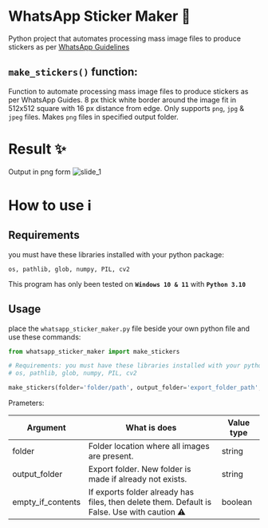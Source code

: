 # WhatsApp Sticker Maker 🦩


Python project that automates processing mass image files to produce stickers as per [WhatsApp Guidelines](https://faq.whatsapp.com/general/how-to-create-stickers-for-whatsapp/)


## `make_stickers()` function:

Function to automate processing mass image files to produce stickers as per WhatsApp Guides.
8 px thick white border around the image fit in 512x512 square with 16 px distance from edge.
Only supports `png`, `jpg` & `jpeg` files. Makes `png` files in specified output folder.


# Result ✨

Output in png form
![slide_1](https://user-images.githubusercontent.com/86649457/147594726-66c99a45-fbe4-48e6-865a-d321d8283bc3.jpg)


# How to use ℹ️

## Requirements

you must have these libraries installed with your python package:

`os, pathlib, glob, numpy, PIL, cv2`

This program has only been tested on **`Windows 10 & 11`** with **`Python 3.10`**

## Usage
place the `whatsapp_sticker_maker.py` file beside your own python file and use these commands:

```Python
from whatsapp_sticker_maker import make_stickers

# Requirements: you must have these libraries installed with your python package
# os, pathlib, glob, numpy, PIL, cv2

make_stickers(folder='folder/path', output_folder='export_folder_path', empty_if_contents=True)
```

Prameters:

Argument | What is does | Value type
--- | --- | ---
folder |  Folder location where all images are present. |  string
output_folder | Export folder. New folder is made if already not exists. |  string
empty_if_contents | If exports folder already has files, then delete them. Default is False. Use with caution ⚠️ |  boolean
